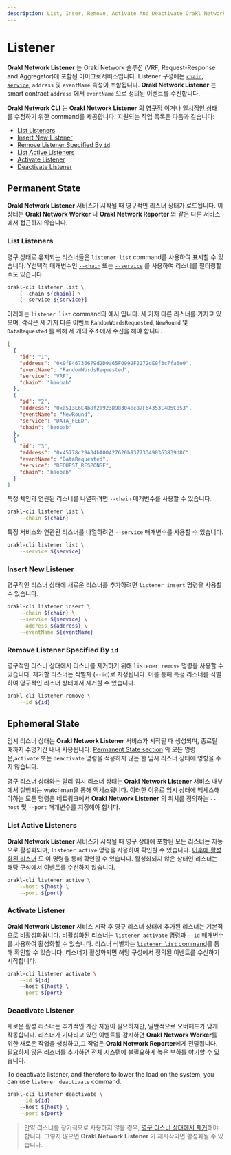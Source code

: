 ```yaml
---
description: List, Inser, Remove, Activate And Deactivate Orakl Network Listeners
---
```


# Listener

**Orakl Network Listener** 는 Orakl Network 솔루션 (VRF, Request-Response and Aggregator)에 포함된 마이크로서비스입니다. Listener 구성에는 [`chain`](chain.md), [`service`](service.md), `address` 및 `eventName` 속성이 포함됩니다. **Orakl Network Listener** 는 smart contract `address` 에서 `eventName` 으로 정의된 이벤트를 수신합니다.

**Orakl Network CLI** 는 **Orakl Network Listener** 의 [영구적](listener.md#permanent-state) 이거나 [일시적인 상태](listener.md#ephemeral-state) 를 수정하기 위한 command를 제공합니다. 지원되는 작업 목록은 다음과 같습니다:

- [List Listeners](listener.md#list-listeners)
- [Insert New Listener](listener.md#insert-new-listener)
- [Remove Listener Specified By `id`](listener.md#remove-listener-specified-by-id)
- [List Active Listeners](listener.md#list-active-listeners)
- [Activate Listener](listener.md#activate-listener)
- [Deactivate Listener](listener.md#deactivate-listener)

## Permanent State

**Orakl Network Listener** 서비스가 시작될 때 영구적인 리스너 상태가 로드됩니다. 이 상태는 **Orakl Network Worker** 나 **Orakl Network Reporter** 와 같은 다른 서비스에서 접근하지 않습니다.

### List Listeners

영구 상태로 유지되는 리스너들은 `listener list` command를 사용하여 표시할 수 있습니다. Y선택적 매개변수인 [`--chain`](chain.md) 또는 [`--service`](service.md) 를 사용하여 리스너를 필터링할 수도 있습니다.

```sh
orakl-cli listener list \
    [--chain ${chain}] \
    [--service ${service}]
```

아래에는 `listener list` command의 예시 입니다. 세 가지 다른 리스너를 가지고 있으며, 각각은 세 가지 다른 이벤트 `RandomWordsRequested`, `NewRound` 및 `DataRequested` 를 위해 세 개의 주소에서 수신을 해야 합니다.

```json
[
  {
    "id": "1",
    "address": "0x9fE46736679d2D9a65F0992F2272dE9f3c7fa6e0",
    "eventName": "RandomWordsRequested",
    "service": "VRF",
    "chain": "baobab"
  },
  {
    "id": "2",
    "address": "0xa513E6E4b8f2a923D98304ec87F64353C4D5C853",
    "eventName": "NewRound",
    "service": "DATA_FEED",
    "chain": "baobab"
  },
  {
    "id": "3",
    "address": "0x45778c29A34bA00427620b937733490363839d8C",
    "eventName": "DataRequested",
    "service": "REQUEST_RESPONSE",
    "chain": "baobab"
  }
]
```

특정 체인과 연관된 리스너를 나열하려면 `--chain` 매개변수를 사용할 수 있습니다.

```sh
orakl-cli listener list \
    --chain ${chain}
```

특정 서비스와 연관된 리스너를 나열하려면 `--service` 매개변수를 사용할 수 있습니다.

```sh
orakl-cli listener list \
    --service ${service}
```

### Insert New Listener

영구적인 리스너 상태에 새로운 리스너를 추가하려면 `listener insert` 명령을 사용할 수 있습니다.

```sh
orakl-cli listener insert \
    --chain ${chain} \
    --service ${service} \
    --address ${address} \
    --eventName ${eventName}
```

### Remove Listener Specified By `id`

영구적인 리스너 상태에서 리스너를 제거하기 위해 `listener remove` 명령을 사용할 수 있습니다. 제거할 리스너는 식별자 (`--id`)로 지정됩니다. 이를 통해 특정 리스너를 식별하여 영구적인 리스너 상태에서 제거할 수 있습니다.

```sh
orakl-cli listener remove \
    --id ${id}
```

## Ephemeral State

임시 리스너 상태는 **Orakl Network Listener** 서비스가 시작될 때 생성되며, 종료될 때까지 수명기간 내내 사용됩니다. [Permanent State section](listener.md#permanent-state) 의 모든 명령은,`activate` 또는 `deactivate` 명령을 적용하지 않는 한 임시 리스너 상태에 영향을 주지 않습니다.

영구 리스너 상태와는 달리 임시 리스너 상태는 **Orakl Network Listener** 서비스 내부에서 실행되는 watchman을 통해 액세스됩니다. 이러한 이유로 임시 상태에 액세스해야하는 모든 명령은 네트워크에서 **Orakl Network Listener** 의 위치를 정의하는 `--host` 및 `--port` 매개변수를 지정해야 합니다.

### List Active Listeners

**Orakl Network Listener** 서비스가 시작될 때 영구 상태에 포함된 모든 리스너는 자동으로 활성화되며, `listener active` 명령을 사용하여 확인할 수 있습니다. [이후에 활성화된 리스너](listener.md#activate-listener) 도 이 명령을 통해 확인할 수 있습니다. 활성화되지 않은 상태인 리스너는 해당 구성에서 이벤트를 수신하지 않습니다.

```sh
orakl-cli listener active \
    --host ${host} \
    --port ${port}
```

### Activate Listener

**Orakl Network Listener** 서비스 시작 후 영구 리스너 상태에 추가된 리스너는 기본적으로 비활성화됩니다. 비활성화된 리스너는 `listener activate` 명령과 `--id` 매개변수를 사용하여 활성화할 수 있습니다. 리스너 식별자는 [`listener list` command](listener.md#list-listeners)를 통해 확인할 수 있습니다. 리스너가 활성화되면 해당 구성에서 정의된 이벤트를 수신하기 시작합니다.

```sh
orakl-cli listener activate \
    --id ${id}
    --host ${host} \
    --port ${port}
```

### Deactivate Listener

새로운 활성 리스너는 추가적인 계산 자원이 필요하지만, 일반적으로 오버헤드가 낮게 작동합니다. 리스너가 기다리고 있던 이벤트를 감지하면 **Orakl Network Worker**를 위한 새로운 작업을 생성하고,그 작업은 **Orakl Network Reporter**에게 전달됩니다. 필요하지 않은 리스너를 추가하면 전체 시스템에 불필요하게 높은 부하를 야기할 수 있습니다.

To deactivate listener, and therefore to lower the load on the system, you can use `listener deactivate` command.&#x20;

```sh
orakl-cli listener deactivate \
    --id ${id}
    --host ${host} \
    --port ${port}
```

> 만약 리스너를 장기적으로 사용하지 않을 경우, [영구 리스너 상태에서 제거](listener.md#remove-listener-specified-by-id)해야 합니다. 그렇지 않으면 **Orakl Network Listener** 가 재시작되면 활성화될 수 있습니다.
